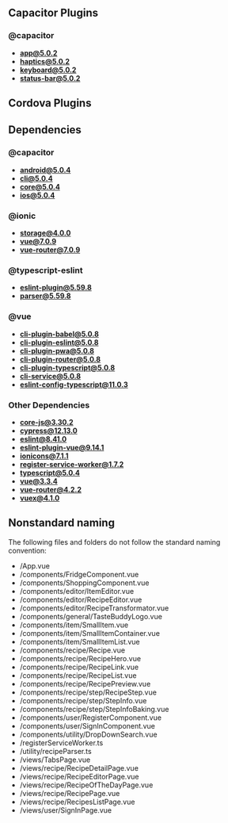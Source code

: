 ## Capacitor Plugins

### @capacitor

- **app@5.0.2**
- **haptics@5.0.2**
- **keyboard@5.0.2**
- **status-bar@5.0.2**

## Cordova Plugins

## Dependencies

### @capacitor

- **android@5.0.4**
- **cli@5.0.4**
- **core@5.0.4**
- **ios@5.0.4**

### @ionic

- **storage@4.0.0**
- **vue@7.0.9**
- **vue-router@7.0.9**

### @typescript-eslint

- **eslint-plugin@5.59.8**
- **parser@5.59.8**

### @vue

- **cli-plugin-babel@5.0.8**
- **cli-plugin-eslint@5.0.8**
- **cli-plugin-pwa@5.0.8**
- **cli-plugin-router@5.0.8**
- **cli-plugin-typescript@5.0.8**
- **cli-service@5.0.8**
- **eslint-config-typescript@11.0.3**

### Other Dependencies

- **core-js@3.30.2**
- **cypress@12.13.0**
- **eslint@8.41.0**
- **eslint-plugin-vue@9.14.1**
- **ionicons@7.1.1**
- **register-service-worker@1.7.2**
- **typescript@5.0.4**
- **vue@3.3.4**
- **vue-router@4.2.2**
- **vuex@4.1.0**

## Nonstandard naming

The following files and folders do not follow the standard naming convention:

- /App.vue
- /components/FridgeComponent.vue
- /components/ShoppingComponent.vue
- /components/editor/ItemEditor.vue
- /components/editor/RecipeEditor.vue
- /components/editor/RecipeTransformator.vue
- /components/general/TasteBuddyLogo.vue
- /components/item/SmallItem.vue
- /components/item/SmallItemContainer.vue
- /components/item/SmallItemList.vue
- /components/recipe/Recipe.vue
- /components/recipe/RecipeHero.vue
- /components/recipe/RecipeLink.vue
- /components/recipe/RecipeList.vue
- /components/recipe/RecipePreview.vue
- /components/recipe/step/RecipeStep.vue
- /components/recipe/step/StepInfo.vue
- /components/recipe/step/StepInfoBaking.vue
- /components/user/RegisterComponent.vue
- /components/user/SignInComponent.vue
- /components/utility/DropDownSearch.vue
- /registerServiceWorker.ts
- /utility/recipeParser.ts
- /views/TabsPage.vue
- /views/recipe/RecipeDetailPage.vue
- /views/recipe/RecipeEditorPage.vue
- /views/recipe/RecipeOfTheDayPage.vue
- /views/recipe/RecipePage.vue
- /views/recipe/RecipesListPage.vue
- /views/user/SignInPage.vue
